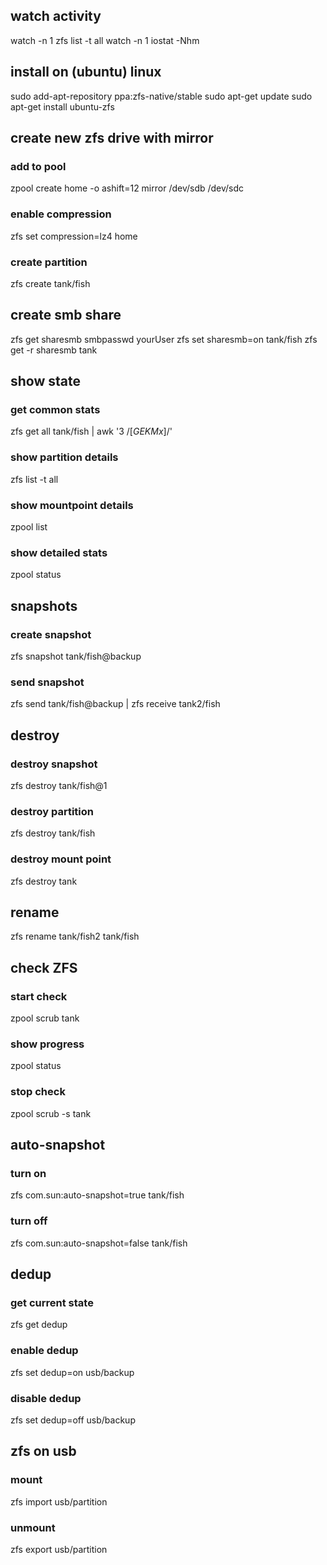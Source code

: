 ## watch activity
watch -n 1 zfs list -t all 
watch -n 1 iostat -Nhm

## install on (ubuntu) linux
sudo add-apt-repository ppa:zfs-native/stable
sudo apt-get update
sudo apt-get install ubuntu-zfs

## create new zfs drive with mirror
### add to pool
zpool create home -o ashift=12 mirror /dev/sdb /dev/sdc
### enable compression
zfs set compression=lz4 home
### create partition
zfs create tank/fish

## create smb share
zfs get sharesmb
smbpasswd yourUser
zfs set sharesmb=on tank/fish
zfs get -r sharesmb tank

## show state
### get common stats
zfs get all tank/fish | awk '$3 ~ /[GEKMx]$/'
### show partition details
zfs list -t all
### show mountpoint details
zpool list 
### show detailed stats
zpool status

## snapshots
### create snapshot
zfs snapshot tank/fish@backup
### send snapshot
zfs send tank/fish@backup | zfs receive tank2/fish

## destroy
### destroy snapshot
zfs destroy tank/fish@1
### destroy partition
zfs destroy tank/fish
### destroy mount point
zfs destroy tank

## rename
zfs rename tank/fish2 tank/fish

## check ZFS
### start check
zpool scrub tank
### show progress
zpool status
### stop check
zpool scrub -s tank

## auto-snapshot
### turn on
zfs com.sun:auto-snapshot=true tank/fish
### turn off
zfs com.sun:auto-snapshot=false tank/fish

## dedup
### get current state
zfs get dedup
### enable dedup
zfs set dedup=on usb/backup
### disable dedup
zfs set dedup=off usb/backup

## zfs on usb
### mount
zfs import usb/partition
### unmount
zfs export usb/partition
